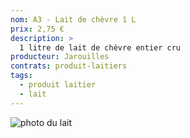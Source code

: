 ```yaml
---
nom: A3 - Lait de chèvre 1 L
prix: 2,75 €
description: >
  1 litre de lait de chèvre entier cru
producteur: Jarouilles
contrats: produit-laitiers
tags: 
  - produit laitier
  - lait
---
```


![photo du lait](./media/lait.jpg)